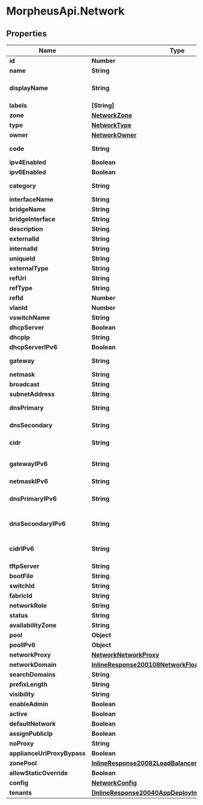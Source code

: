 # MorpheusApi.Network

## Properties

Name | Type | Description | Notes
------------ | ------------- | ------------- | -------------
**id** | **Number** | Network ID | [optional] 
**name** | **String** | Name | [optional] 
**displayName** | **String** | Network Display Name | [optional] 
**labels** | **[String]** |  | [optional] 
**zone** | [**NetworkZone**](NetworkZone.md) |  | [optional] 
**type** | [**NetworkType**](NetworkType.md) |  | [optional] 
**owner** | [**NetworkOwner**](NetworkOwner.md) |  | [optional] 
**code** | **String** | Network Code | [optional] 
**ipv4Enabled** | **Boolean** |  | [optional] 
**ipv6Enabled** | **Boolean** |  | [optional] 
**category** | **String** | Network Category | [optional] 
**interfaceName** | **String** |  | [optional] 
**bridgeName** | **String** |  | [optional] 
**bridgeInterface** | **String** |  | [optional] 
**description** | **String** | Description | [optional] 
**externalId** | **String** |  | [optional] 
**internalId** | **String** |  | [optional] 
**uniqueId** | **String** |  | [optional] 
**externalType** | **String** |  | [optional] 
**refUrl** | **String** |  | [optional] 
**refType** | **String** |  | [optional] 
**refId** | **Number** |  | [optional] 
**vlanId** | **Number** |  | [optional] 
**vswitchName** | **String** |  | [optional] 
**dhcpServer** | **Boolean** |  | [optional] 
**dhcpIp** | **String** |  | [optional] 
**dhcpServerIPv6** | **Boolean** |  | [optional] 
**gateway** | **String** | Network Gateway | [optional] 
**netmask** | **String** |  | [optional] 
**broadcast** | **String** |  | [optional] 
**subnetAddress** | **String** |  | [optional] 
**dnsPrimary** | **String** | Primary DNS Server | [optional] 
**dnsSecondary** | **String** | Secondary DNS Server | [optional] 
**cidr** | **String** | Network CIDR | [optional] 
**gatewayIPv6** | **String** | IPv6 Network Gateway | [optional] 
**netmaskIPv6** | **String** |  | [optional] 
**dnsPrimaryIPv6** | **String** | Primary IPv6 DNS Server | [optional] 
**dnsSecondaryIPv6** | **String** | Secondary IPv6 DNS Server | [optional] 
**cidrIPv6** | **String** | IPv6 Network CIDR | [optional] 
**tftpServer** | **String** |  | [optional] 
**bootFile** | **String** |  | [optional] 
**switchId** | **String** |  | [optional] 
**fabricId** | **String** |  | [optional] 
**networkRole** | **String** |  | [optional] 
**status** | **String** |  | [optional] 
**availabilityZone** | **String** |  | [optional] 
**pool** | **Object** |  | [optional] 
**poolIPv6** | **Object** |  | [optional] 
**networkProxy** | [**NetworkNetworkProxy**](NetworkNetworkProxy.md) |  | [optional] 
**networkDomain** | [**InlineResponse200108NetworkFloatingIpNetworkDomain**](InlineResponse200108NetworkFloatingIpNetworkDomain.md) |  | [optional] 
**searchDomains** | **String** |  | [optional] 
**prefixLength** | **String** |  | [optional] 
**visibility** | **String** |  | [optional] 
**enableAdmin** | **Boolean** |  | [optional] 
**active** | **Boolean** |  | [optional] 
**defaultNetwork** | **Boolean** |  | [optional] 
**assignPublicIp** | **Boolean** |  | [optional] 
**noProxy** | **String** |  | [optional] 
**applianceUrlProxyBypass** | **Boolean** |  | [optional] 
**zonePool** | [**InlineResponse20082LoadBalancerInstanceSslCert**](InlineResponse20082LoadBalancerInstanceSslCert.md) |  | [optional] 
**allowStaticOverride** | **Boolean** |  | [optional] 
**config** | [**NetworkConfig**](NetworkConfig.md) |  | [optional] 
**tenants** | [**[InlineResponse20040AppDeployInstance]**](InlineResponse20040AppDeployInstance.md) |  | [optional] 


